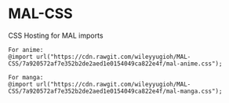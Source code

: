 # MAL-CSS
CSS Hosting for MAL imports

```
For anime:
@import url("https://cdn.rawgit.com/wileyyugioh/MAL-CSS/7a920572af7e352b2de2aed1e0154049ca822e4f/mal-anime.css");

For manga:
@import url("https://cdn.rawgit.com/wileyyugioh/MAL-CSS/7a920572af7e352b2de2aed1e0154049ca822e4f/mal-manga.css");
```
